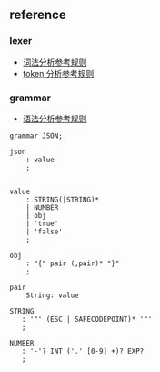 ## reference

### lexer

- [词法分析参考规则](https://github.com/antlr/grammars-v4/blob/master/javascript/JavaScriptLexer.g4)
- [token 分析参考规则](https://github.com/vtrushin/json-to-ast/blob/master/lib/tokenize.js)

### grammar

- [语法分析参考规则](https://github.com/antlr/grammars-v4/blob/master/json/JSON.g4)

```
grammar JSON;

json
    : value
    ;


value
    : STRING(|STRING)*
    | NUMBER
    | obj
    | 'true'
    | 'false'
    ;

obj
    : "{" pair (,pair)* "}"
    ;

pair
    String: value

STRING
   : '"' (ESC | SAFECODEPOINT)* '"'
   ;

NUMBER
   : '-'? INT ('.' [0-9] +)? EXP?
   ;
```
